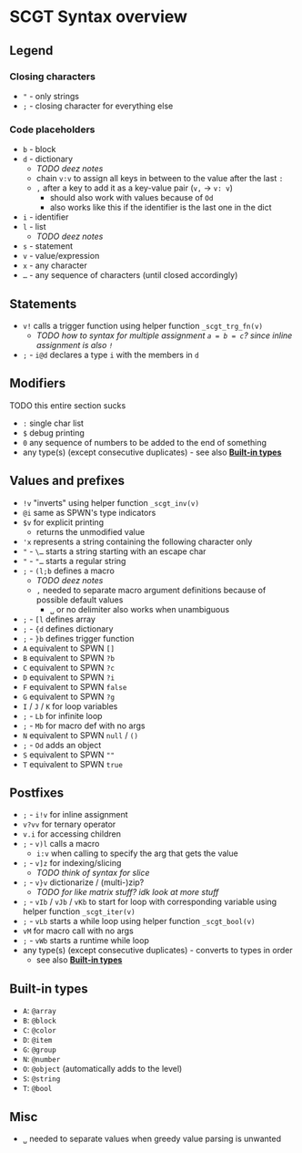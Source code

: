 # SCGT Syntax overview

## Legend

### Closing characters
* `"` - only strings
* `;` - closing character for everything else

### Code placeholders
* `b` - block
* `d` - dictionary
    * *TODO deez notes*
    * chain `v:v` to assign all keys in between to the value after the last `:`
    * `,` after a key to add it as a key-value pair (`v,` → `v: v`)
        * should also work with values because of `Od`
        * also works like this if the identifier is the last one in the dict
* `i` - identifier
* `l` - list
    * *TODO deez notes*
* `s` - statement
* `v` - value/expression
* `x` - any character
* `…` - any sequence of characters (until closed accordingly)

## Statements
* `v!` calls a trigger function using helper function `_scgt_trg_fn(v)`
    * *TODO how to syntax for multiple assignment `a = b = c`? since inline assignment is also `!`*
* `;` - `i@d` declares a type `i` with the members in `d`

## Modifiers
TODO this entire section sucks
* `:` single char list
* `$` debug printing
* `0` any sequence of numbers to be added to the end of something
* any type(s) (except consecutive duplicates) - see also [**Built-in types**](#built-in-types)

## Values and prefixes
* `!v` "inverts" using helper function `_scgt_inv(v)`
* `@i` same as SPWN's type indicators
* `$v` for explicit printing
    * returns the unmodified value
* `'x` represents a string containing the following character only
* `"` - `\…` starts a string starting with an escape char
* `"` - `"…` starts a regular string
* `;` - `(l;b` defines a macro
    * *TODO deez notes*
    * `,` needed to separate macro argument definitions because of possible default values
        * `␣` or no delimiter also works when unambiguous
* `;` - `[l` defines array
* `;` - `{d` defines dictionary
* `;` - `}b` defines trigger function
* `A` equivalent to SPWN `[]`
* `B` equivalent to SPWN `?b`
* `C` equivalent to SPWN `?c`
* `D` equivalent to SPWN `?i`
* `F` equivalent to SPWN `false`
* `G` equivalent to SPWN `?g`
* `I` / `J` / `K` for loop variables
* `;` - `Lb` for infinite loop
* `;` - `Mb` for macro def with no args
* `N` equivalent to SPWN `null` / `()`
* `;` - `Od` adds an object
* `S` equivalent to SPWN `""`
* `T` equivalent to SPWN `true`

## Postfixes
* `;` - `i!v` for inline assignment
* `v?vv` for ternary operator
* `v.i` for accessing children
* `;` - `v)l` calls a macro
    * `i:v` when calling to specify the arg that gets the value
* `;` - `v]z` for indexing/slicing
    * *TODO think of syntax for slice*
* `;` - `v}v` dictionarize / (multi-)zip?
    * *TODO for like matrix stuff? idk look at more stuff*
* `;` - `vIb` / `vJb` / `vKb` to start for loop with corresponding variable using helper function `_scgt_iter(v)`
* `;` - `vLb` starts a while loop using helper function `_scgt_bool(v)`
* `vM` for macro call with no args
* `;` - `vWb` starts a runtime while loop
* any type(s) (except consecutive duplicates) - converts to types in order
    * see also [**Built-in types**](#built-in-types)

## Built-in types
* `A`: `@array`
* `B`: `@block`
* `C`: `@color`
* `D`: `@item`
* `G`: `@group`
* `N`: `@number`
* `O`: `@object` (automatically adds to the level)
* `S`: `@string`
* `T`: `@bool`

## Misc
* `␣` needed to separate values when greedy value parsing is unwanted
